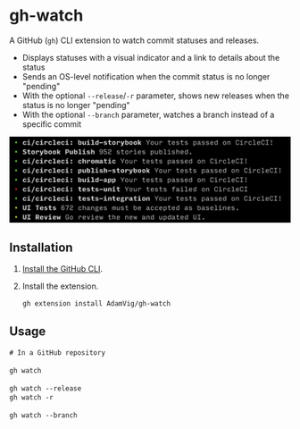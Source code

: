 # gh-watch

A GitHub (`gh`) CLI extension to watch commit statuses and releases.

- Displays statuses with a visual indicator and a link to details about the status
- Sends an OS-level notification when the commit status is no longer "pending"
- With the optional `--release`/`-r` parameter, shows new releases when the status is no longer "pending"
- With the optional `--branch` parameter, watches a branch instead of a specific commit

![Screenshot of gh-watch](./screenshot.png)

## Installation

1. [Install the GitHub CLI](https://github.com/cli/cli#installation).

2. Install the extension.
   ```shell
   gh extension install AdamVig/gh-watch
   ```

## Usage

```shell
# In a GitHub repository

gh watch

gh watch --release
gh watch -r

gh watch --branch
```
